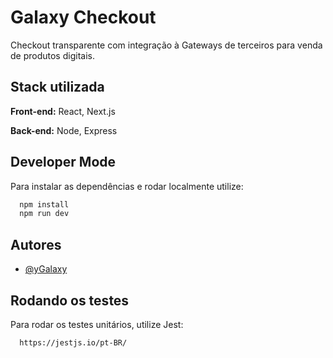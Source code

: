 
# Galaxy Checkout

Checkout transparente com integração à Gateways de terceiros para venda de produtos digitais.


## Stack utilizada

**Front-end:** React, Next.js

**Back-end:** Node, Express


## Developer Mode

Para instalar as dependências e rodar localmente utilize:

```bash
  npm install
  npm run dev
```


## Autores

- [@yGalaxy](https://www.github.com/yGalaxy)


## Rodando os testes

Para rodar os testes unitários, utilize Jest:

```bash
  https://jestjs.io/pt-BR/
```

